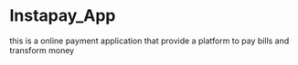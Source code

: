 # Instapay_App

this is a online payment application that provide a platform to pay bills and transform money 

